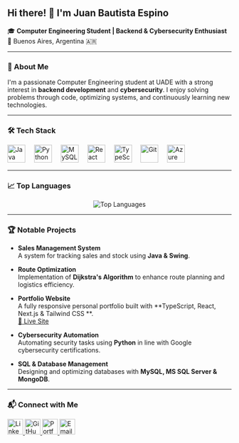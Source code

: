 ## Hi there! 👋 I'm Juan Bautista Espino

🎓 **Computer Engineering Student | Backend & Cybersecurity Enthusiast**  
📍 Buenos Aires, Argentina 🇦🇷



---

### 🚀 About Me
I'm a passionate Computer Engineering student at UADE with a strong interest in **backend development** and **cybersecurity**. I enjoy solving problems through code, optimizing systems, and continuously learning new technologies.



---


### 🛠️ Tech Stack
<div align="left">
  <img src="https://cdn.jsdelivr.net/gh/devicons/devicon/icons/java/java-original.svg" height="40" alt="Java" />
  <img width="12" />
  <img src="https://cdn.jsdelivr.net/gh/devicons/devicon/icons/python/python-original.svg" height="40" alt="Python" />
  <img width="12" />
  <img src="https://cdn.jsdelivr.net/gh/devicons/devicon/icons/mysql/mysql-original.svg" height="40" alt="MySQL" />
  <img width="12" />
  <img src="https://cdn.jsdelivr.net/gh/devicons/devicon/icons/react/react-original.svg" height="40" alt="React" />
  <img width="12" />
  <img src="https://cdn.jsdelivr.net/gh/devicons/devicon/icons/typescript/typescript-original.svg" height="40" alt="TypeScript" />
  <img width="12" />
  <img src="https://cdn.jsdelivr.net/gh/devicons/devicon/icons/git/git-original.svg" height="40" alt="Git" />
  <img width="12" />
  <img src="https://cdn.jsdelivr.net/gh/devicons/devicon/icons/azure/azure-original.svg" height="40" alt="Azure" />
</div>


---

### 📈 Top Languages
<div align="center">
  <img src="https://github-readme-stats.vercel.app/api/top-langs/?username=JBE10&layout=compact&theme=dracula" alt="Top Languages" />
</div>

---

### 🏆 Notable Projects
- **Sales Management System**  
  A system for tracking sales and stock using **Java & Swing**.  


- **Route Optimization**  
  Implementation of **Dijkstra's Algorithm** to enhance route planning and logistics efficiency.  


- **Portfolio Website**  
  A fully responsive personal portfolio built with **TypeScript, React, Next.js & Tailwind CSS **.  
  [🔗 Live Site](https://jbe-cv.vercel.app/)




  

- **Cybersecurity Automation**  
  Automating security tasks using **Python** in line with Google cybersecurity certifications.

- **SQL & Database Management**  
  Designing and optimizing databases with **MySQL, MS SQL Server & MongoDB**.





---




### 📬 Connect with Me
<div align="left">
  <a href="https://www.linkedin.com/in/jbespino/" target="_blank">
    <img src="https://img.shields.io/badge/LinkedIn-0077B5?style=for-the-badge&logo=linkedin&logoColor=white" height="35" alt="LinkedIn" />
  </a>
  <a href="https://github.com/JBE10" target="_blank">
    <img src="https://img.shields.io/badge/GitHub-181717?style=for-the-badge&logo=github&logoColor=white" height="35" alt="GitHub" />
  </a>
  <a href="https://jbe-cv.vercel.app/" target="_blank">
    <img src="https://img.shields.io/badge/Portfolio-222222?style=for-the-badge&logo=githubpages&logoColor=white" height="35" alt="Portfolio" />
  </a>
  <a href="mailto:bautiespino@icloud.com" target="_blank">
    <img src="https://img.shields.io/badge/Email-3693F3?style=for-the-badge&logo=icloud&logoColor=white" height="35" alt="Email" />
  </a>
</div>
